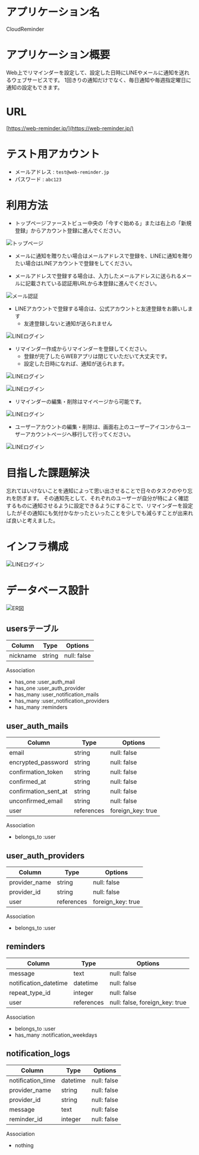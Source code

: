 # アプリケーション名

CloudReminder

# アプリケーション概要

Web上でリマインダーを設定して、設定した日時にLINEやメールに通知を送れるウェブサービスです。
1回きりの通知だけでなく、毎日通知や毎週指定曜日に通知の設定もできます。

# URL

[https://web-reminder.jp/](https://web-reminder.jp/)

# テスト用アカウント

* メールアドレス : `test@web-reminder.jp`
* パスワード     : `abc123`

# 利用方法

* トップページファーストビュー中央の「今すぐ始める」または右上の「新規登録」からアカウント登録に進んでください。

![トップページ](https://github.com/tc-miyatani/web_reminder/raw/readme-images/imgs/top.gif?raw=true)

* メールに通知を贈りたい場合はメールアドレスで登録を、LINEに通知を贈りたい場合はLINEアカウントで登録をしてください。

* メールアドレスで登録する場合は、入力したメールアドレスに送られるメールに記載されている認証用URLから本登録に進んでください。

![メール認証](https://github.com/tc-miyatani/web_reminder/raw/readme-images/imgs/sign_up.gif?raw=true)

*  LINEアカウントで登録する場合は、公式アカウントと友達登録をお願いします
    * 友達登録しないと通知が送られません

![LINEログイン](https://github.com/tc-miyatani/web_reminder/raw/readme-images/imgs/line_login.gif?raw=true)

* リマインダー作成からリマインダーを登録してください。
  * 登録が完了したらWEBアプリは閉じていただいて大丈夫です。
  * 設定した日時になれば、通知が送られます。

![LINEログイン](https://github.com/tc-miyatani/web_reminder/raw/readme-images/imgs/reminder_create_once.gif?raw=true)

![LINEログイン](https://github.com/tc-miyatani/web_reminder/raw/readme-images/imgs/reminder_create_week.gif?raw=true)

* リマインダーの編集・削除はマイページから可能です。

![LINEログイン](https://github.com/tc-miyatani/web_reminder/raw/readme-images/imgs/reminder_update_delete.gif?raw=true)

* ユーザーアカウントの編集・削除は、画面右上のユーザーアイコンからユーザーアカウントページへ移行して行ってください。

![LINEログイン](https://github.com/tc-miyatani/web_reminder/raw/readme-images/imgs/user_name_update.gif?raw=true)


# 目指した課題解決

忘れてはいけないことを通知によって思い出させることで日々のタスクのやり忘れを防ぎます。
その通知先として、それぞれのユーザーが自分が特によく確認するものに通知させるように設定できるようにすることで、リマインダーを設定したがその通知にも気付かなかったといったことを少しでも減らすことが出来れば良いと考えました。

# インフラ構成

![LINEログイン](https://github.com/tc-miyatani/web_reminder/raw/readme-images/imgs/infra.jpg?raw=true)

# データベース設計

![ER図](erd.png)

## usersテーブル

| Column             | Type   | Options     |
| ------------------ | ------ | ----------- |
| nickname           | string | null: false |

Association

+ has_one :user_auth_mail
+ has_one :user_auth_provider
+ has_many :user_notification_mails
+ has_many :user_notification_providers
+ has_many :reminders

## user_auth_mails

| Column               | Type       | Options     |
| -------------------- | ---------- | ----------- |
| email                | string     | null: false |
| encrypted_password   | string     | null: false |
| confirmation_token   | string     | null: false |
| confirmed_at         | string     | null: false |
| confirmation_sent_at | string     | null: false |
| unconfirmed_email    | string     | null: false |
| user                 | references | foreign_key: true |

Association

+ belongs_to :user

## user_auth_providers

| Column               | Type       | Options     |
| -------------------- | ---------- | ----------- |
| provider_name        | string     | null: false |
| provider_id          | string     | null: false |
| user                 | references | foreign_key: true |

Association

+ belongs_to :user

## reminders

| Column                | Type       | Options     |
| --------------------- | ---------- | ----------- |
| message               | text       | null: false |
| notification_datetime | datetime   | null: false |
| repeat_type_id        | integer    | null: false |
| user                  | references | null: false, foreign_key: true |

Association

+ belongs_to :user
+ has_many   :notification_weekdays

## notification_logs

| Column                     | Type       | Options     |
| -------------------------- | ---------- | ----------- |
| notification_time          | datetime   | null: false |
| provider_name              | string     | null: false |
| provider_id                | string     | null: false |
| message                    | text       | null: false |
| reminder_id                | integer    | null: false |

Association

+ nothing

